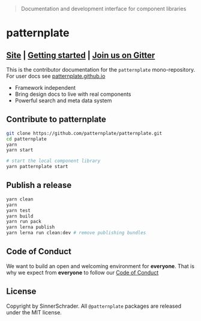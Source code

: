 > Documentation and development interface for component libraries

# patternplate

## [Site][site] | [Getting started][getting-started] | [Join us on Gitter][gitter]

This is the contributor documentation for the `patternplate` mono-repository.
For user docs see [patternplate.github.io](https://patternplate.github.io)

* Framework independent
* Bring design docs to live with real components
* Powerful search and meta data system

## Contribute to patternplate

```sh
git clone https://github.com/patternplate/patternplate.git
cd patternplate
yarn
yarn start

# start the local component library
yarn patternplate start
```

## Publish a release

```bash
yarn clean
yarn
yarn test
yarn build
yarn run pack
yarn lerna publish 
yarn lerna run clean:dev # remove publishing bundles
```


## Code of Conduct

We want to build an open and welcoming environment for **everyone**. That is why we expect from **everyone** to follow our [Code of Conduct](https://github.com/patternplate/patternplate/blob/master/.github/CODE_OF_CONDUCT.md) 


## License

Copyright by SinnerSchrader. All `@patternplate` packages are released under the MIT license.

[site]: https://patternplate.github.io/
[getting-started]: https://patternplate.github.io/doc/docs/guides/getting-started?guides-enabled=true
[gitter]: https://gitter.im/patternplate/Lobby
